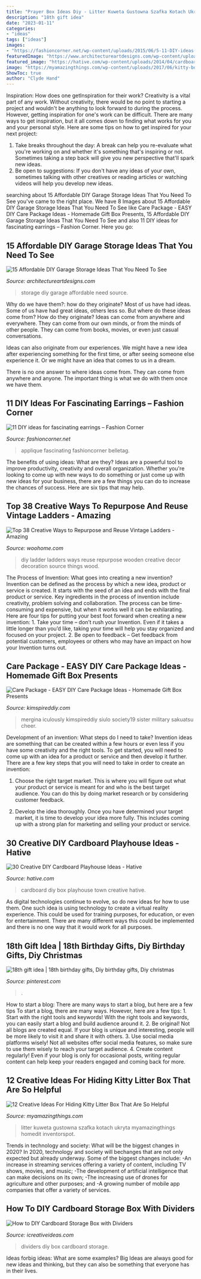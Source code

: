 ```yaml
---
title: "Prayer Box Ideas Diy - Litter Kuweta Gustowna Szafka Kotach Ukryta Myamazingthings Homedit Inventorspot"
description: "18th gift idea"
date: "2023-01-11"
categories:
- "ideas"
tags: ["ideas"]
images:
- "https://fashioncorner.net/wp-content/uploads/2015/06/5-11-DIY-ideas-for-fascinating-earrings-www.fashioncorner.net_.jpg"
featuredImage: "https://www.architectureartdesigns.com/wp-content/uploads/2017/08/8-37.jpg"
featured_image: "https://hative.com/wp-content/uploads/2014/04/cardboard-playhouse/24-diy-cardboard-box-town.jpg"
image: "https://myamazingthings.com/wp-content/uploads/2017/06/kitty-box-3.jpg"
ShowToc: true
author: "Clyde Hand"
---
```



Inspiration: How does one getInspiration for their work?
Creativity is a vital part of any work. Without creativity, there would be no point to starting a project and wouldn't be anything to look forward to during the process. However, getting inspiration for one's work can be difficult. There are many ways to get inspiration, but it all comes down to finding what works for you and your personal style. Here are some tips on how to get inspired for your next project: 
1) Take breaks throughout the day: A break can help you re-evaluate what you're working on and whether it's something that's inspiring or not. Sometimes taking a step back will give you new perspective that'll spark new ideas. 
2) Be open to suggestions: If you don't have any ideas of your own, sometimes talking with other creatives or reading articles or watching videos will help you develop new ideas.

	

		
searching about 15 Affordable DIY Garage Storage Ideas That You Need To See you've came to the right place. We have 8 Images about 15 Affordable DIY Garage Storage Ideas That You Need To See like Care Package - EASY DIY Care Package Ideas - Homemade Gift Box Presents, 15 Affordable DIY Garage Storage Ideas That You Need To See and also 11 DIY ideas for fascinating earrings – Fashion Corner. Here you go:
		
    
## 15 Affordable DIY Garage Storage Ideas That You Need To See

<img loading=lazy src="https://www.architectureartdesigns.com/wp-content/uploads/2017/08/8-37.jpg" onerror="this.onerror=null;this.src='https://tse4.mm.bing.net/th?id=OIP.rmNBcxakZ7bOQc60FDP3GAHaHa&amp;pid=15.1';" alt="15 Affordable DIY Garage Storage Ideas That You Need To See">

_Source: architectureartdesigns.com_

>storage diy garage affordable need source. 

	

Why do we have them?: how do they originate?
Most of us have had ideas. Some of us have had great ideas, others less so. But where do these ideas come from? How do they originate?
Ideas can come from anywhere and everywhere. They can come from our own minds, or from the minds of other people. They can come from books, movies, or even just casual conversations.

Ideas can also originate from our experiences. We might have a new idea after experiencing something for the first time, or after seeing someone else experience it. Or we might have an idea that comes to us in a dream.

There is no one answer to where ideas come from. They can come from anywhere and anyone. The important thing is what we do with them once we have them.

    
## 11 DIY Ideas For Fascinating Earrings – Fashion Corner

<img loading=lazy src="https://fashioncorner.net/wp-content/uploads/2015/06/5-11-DIY-ideas-for-fascinating-earrings-www.fashioncorner.net_.jpg" onerror="this.onerror=null;this.src='https://tse3.mm.bing.net/th?id=OIP.dKlxKV_ZkLAomkvGa0sJRQHaLL&amp;pid=15.1';" alt="11 DIY ideas for fascinating earrings – Fashion Corner">

_Source: fashioncorner.net_

>applique fascinating fashioncorner belletag. 

	

The benefits of using ideas: What are they?
Ideas are a powerful tool to improve productivity, creativity and overall organization. Whether you're looking to come up with new ways to do something or just come up with new ideas for your business, there are a few things you can do to increase the chances of success. Here are six tips that may help.

    
## Top 38 Creative Ways To Repurpose And Reuse Vintage Ladders - Amazing

<img loading=lazy src="http://www.woohome.com/wp-content/uploads/2013/12/Diy-ways-to-reuse-an-old-ladder-29.jpg" onerror="this.onerror=null;this.src='https://tse4.mm.bing.net/th?id=OIP.R-OkMyO18Zikqe1CRxMSXAHaLM&amp;pid=15.1';" alt="Top 38 Creative Ways to Repurpose and Reuse Vintage Ladders - Amazing">

_Source: woohome.com_

>diy ladder ladders ways reuse repurpose wooden creative decor decoration source things wood. 

	

The Process of Invention: What goes into creating a new invention?
Invention can be defined as the process by which a new idea, product or service is created. It starts with the seed of an idea and ends with the final product or service. Key ingredients in the process of invention include creativity, problem solving and collaboration. The process can be time-consuming and expensive, but when it works well it can be exhilarating. Here are four tips for putting your best foot forward when creating a new invention: 1. Take your time – don’t rush your Invention. Even if it takes a little longer than you’d like, taking your time will help you stay organized and focused on your project. 2. Be open to feedback – Get feedback from potential customers, employees or others who may have an impact on how your Invention turns out. 
    
## Care Package - EASY DIY Care Package Ideas - Homemade Gift Box Presents

<img loading=lazy src="https://kimspireddiy.com/wp-content/uploads/2020/04/diy-care-package-red-1-1.jpg" onerror="this.onerror=null;this.src='https://tse3.mm.bing.net/th?id=OIP.-Zir2b1mdWcy1RSRM2rndQHaNM&amp;pid=15.1';" alt="Care Package - EASY DIY Care Package Ideas - Homemade Gift Box Presents">

_Source: kimspireddiy.com_

>mergina iculously kimspireddiy siulo society19 sister military sakuatsu cheer. 

	

Development of an invention: What steps do I need to take?
Invention ideas are something that can be created within a few hours or even less if you have some creativity and the right tools. To get started, you will need to come up with an idea for a product or service and then develop it further. There are a few key steps that you will need to take in order to create an invention:
1. Choose the right target market. This is where you will figure out what your product or service is meant for and who is the best target audience. You can do this by doing market research or by considering customer feedback.

2. Develop the idea thoroughly. Once you have determined your target market, it is time to develop your idea more fully. This includes coming up with a strong plan for marketing and selling your product or service.

    
## 30 Creative DIY Cardboard Playhouse Ideas - Hative

<img loading=lazy src="https://hative.com/wp-content/uploads/2014/04/cardboard-playhouse/24-diy-cardboard-box-town.jpg" onerror="this.onerror=null;this.src='https://tse2.mm.bing.net/th?id=OIP._mpHThaMzn2dZYCglOhvgAHaLG&amp;pid=15.1';" alt="30 Creative DIY Cardboard Playhouse Ideas - Hative">

_Source: hative.com_

>cardboard diy box playhouse town creative hative. 

	

As digital technologies continue to evolve, so do new ideas for how to use them. One such idea is using technology to create a virtual reality experience. This could be used for training purposes, for education, or even for entertainment. There are many different ways this could be implemented and there is no one way that it would work for all purposes.

    
## 18th Gift Idea | 18th Birthday Gifts, Diy Birthday Gifts, Diy Christmas

<img loading=lazy src="https://i.pinimg.com/736x/a7/4a/c7/a74ac7b0e3ad95720568341da4eacc73.jpg" onerror="this.onerror=null;this.src='https://tse3.mm.bing.net/th?id=OIP.Ft_LFEuzb0nPEaT9phtqlAHaNK&amp;pid=15.1';" alt="18th gift idea | 18th birthday gifts, Diy birthday gifts, Diy christmas">

_Source: pinterest.com_

>. 

	

How to start a blog: There are many ways to start a blog, but here are a few tips
To start a blog, there are many ways. However, here are a few tips: 1. Start with the right tools and keywords! With the right tools and keywords, you can easily start a blog and build audience around it. 2. Be original! Not all blogs are created equal. If your blog is unique and interesting, people will be more likely to visit it and share it with others. 3. Use social media platforms wisely! Not all websites offer social media features, so make sure to use them wisely to reach your target audience. 4. Create content regularly! Even if your blog is only for occasional posts, writing regular content can help keep your readers engaged and coming back for more.

    
## 12 Creative Ideas For Hiding Kitty Litter Box That Are So Helpful

<img loading=lazy src="https://myamazingthings.com/wp-content/uploads/2017/06/kitty-box-3.jpg" onerror="this.onerror=null;this.src='https://tse2.mm.bing.net/th?id=OIP.77u2WUTc-QrreZgAQHSaOAHaJ5&amp;pid=15.1';" alt="12 Creative Ideas For Hiding Kitty Litter Box That Are So Helpful">

_Source: myamazingthings.com_

>litter kuweta gustowna szafka kotach ukryta myamazingthings homedit inventorspot. 

	

Trends in technology and society: What will be the biggest changes in 2020?
In 2020, technology and society will bechanges that are not only expected but already underway. 
Some of the biggest changes include: 
-An increase in streaming services offering a variety of content, including TV shows, movies, and music; 
-The development of artificial intelligence that can make decisions on its own; 
-The increasing use of drones for agriculture and other purposes; and 
-A growing number of mobile app companies that offer a variety of services.

    
## How To DIY Cardboard Storage Box With Dividers

<img loading=lazy src="https://www.icreativeideas.com/wp-content/uploads/2014/08/How-to-DIY-Cardboard-Storage-Box-with-Dividers-20.jpg" onerror="this.onerror=null;this.src='https://tse2.mm.bing.net/th?id=OIP.A3fKWIIQzxCFJZAbi-ZcwgHaFn&amp;pid=15.1';" alt="How to DIY Cardboard Storage Box with Dividers">

_Source: icreativeideas.com_

>dividers diy box cardboard storage. 

	

Ideas forbig ideas: What are some examples?
Big Ideas are always good for new ideas and thinking, but they can also be something that everyone has in their lives.


